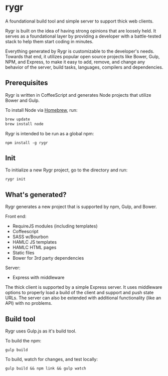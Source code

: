 rygr
======

A foundational build tool and simple server to support thick web clients.

Rygr is built on the idea of having strong opinions that are loosely held. It serves as a foundational layer by providing a developer with a battle-tested stack to help them start coding in minutes.

Everything generated by Rygr is customizable to the developer's needs. Towards that end, it utilizes popular open source projects like Bower, Gulp, NPM, and Express, to make it easy to add, remove, and change any behavior of the server, build tasks, languages, compilers and dependencies.

Prerequisites
---
Rygr is written in CoffeeScript and generates Node projects that utilize Bower and Gulp.

To install Node via [Homebrew](http://brew.sh/), run:

```sh
brew update
brew install node
```

Rygr is intended to be run as a global npm:

```shell
npm install -g rygr
```

Init
---
To initialize a new Rygr project, go to the directory and run:

```shell
rygr init
```

What's generated?
---
Rygr generates a new project that is supported by npm, Gulp, and Bower.

Front end:
* RequireJS modules (including templates)
* Coffeescript
* SASS w/Bourbon
* HAMLC JS templates
* HAMLC HTML pages
* Static files
* Bower for 3rd party dependencies

Server:
* Express with middleware

The thick client is supported by a simple Express server. It uses middleware
options to properly load a build of the client and support and push state URLs.
The server can also be extended with additional functionality (like an API) with
no problems.

Build tool
---
Rygr uses Gulp.js as it's build tool.

To build the npm:

```shell
gulp build
```

To build, watch for changes, and test locally:

```shell
gulp build && npm link && gulp watch
```
